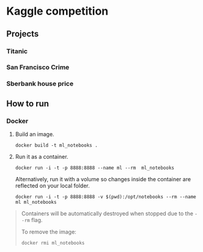 # Kaggle competition

## Projects

### Titanic

### San Francisco Crime

### Sberbank house price

## How to run

### Docker

1.  Build an image.

    ```
    docker build -t ml_notebooks .
    ```

2.  Run it as a container.

    ```
    docker run -i -t -p 8888:8888 --name ml --rm  ml_notebooks
    ```

    Alternatively, run it with a volume so changes inside the container are reflected on your local folder.

    ```
    docker run -i -t -p 8888:8888 -v $(pwd):/opt/notebooks --rm --name ml ml_notebooks
    ```

> Containers will be automatically destroyed when stopped due to the `--rm` flag.
>
> To remove the image:
>
> ```
> docker rmi ml_notebooks
> ```
